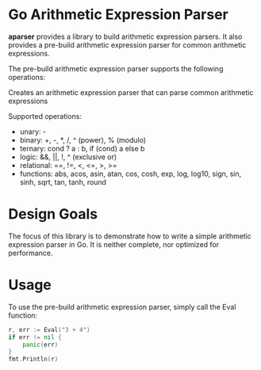 # Go Arithmetic Expression Parser

**aparser** provides a library to build arithmetic expression parsers. It also provides a pre-build arithmetic expression parser for common arithmetic expressions.

The pre-build arithmetic expression parser supports the following operations:

Creates an arithmetic expression parser that can parse common arithmetic expressions

Supported operations:
- unary: -
- binary: +, -, *, /, ^ (power), % (modulo)
- ternary: cond ? a : b, if (cond) a else b
- logic: &&, ||, !, ^ (exclusive or)
- relational: ==, !=, <, <=, >, >=
- functions: abs, acos, asin, atan, cos, cosh, exp, log, log10, sign, sin, sinh, sqrt, tan, tanh, round 

# Design Goals

The focus of this library is to demonstrate how to write a simple arithmetic expression parser in Go. It is neither complete, nor optimized for performance.

# Usage

To use the pre-build arithmetic expression parser, simply call the Eval function:

```go
r, err := Eval("3 + 4")
if err != nil {
    panic(err)
}
fmt.Println(r)
```
